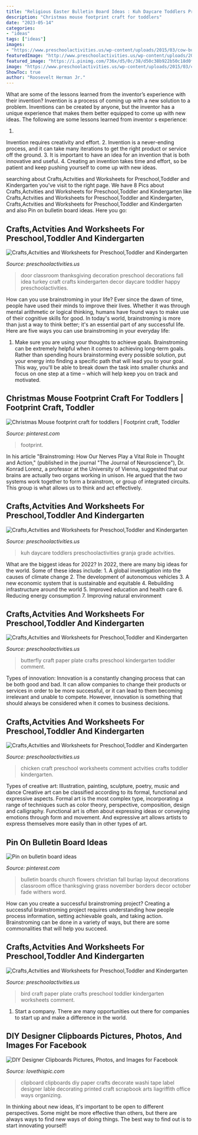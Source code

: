 ```yaml
---
title: "Religious Easter Bulletin Board Ideas : Kuh Daycare Toddlers Preschoolactivities Granja Grade Actvities"
description: "Christmas mouse footprint craft for toddlers"
date: "2023-05-14"
categories:
- "ideas"
tags: ["ideas"]
images:
- "https://www.preschoolactivities.us/wp-content/uploads/2015/03/cow-bulletin-board-ideas-1.jpg"
featuredImage: "http://www.preschoolactivities.us/wp-content/uploads/2014/12/chicken-craft1.jpg"
featured_image: "https://i.pinimg.com/736x/d5/0c/38/d50c38b922b50c18d0fb406dca452441.jpg"
image: "https://www.preschoolactivities.us/wp-content/uploads/2015/03/cow-bulletin-board-ideas-1.jpg"
ShowToc: true
author: "Roosevelt Herman Jr."
---
```



What are some of the lessons learned from the inventor’s experience with their invention?
Invention is a process of coming up with a new solution to a problem. Inventions can be created by anyone, but the inventor has a unique experience that makes them better equipped to come up with new ideas. The following are some lessons learned from inventor s experience:

1. 
Invention requires creativity and effort.
2. 
Invention is a never-ending process, and it can take many iterations to get the right product or service off the ground.
3. 
It is important to have an idea for an invention that is both innovative and useful. 
4. 
Creating an invention takes time and effort, so be patient and keep pushing yourself to come up with new ideas.

	

		
searching about Crafts,Actvities and Worksheets for Preschool,Toddler and Kindergarten you've visit to the right page. We have 8 Pics about Crafts,Actvities and Worksheets for Preschool,Toddler and Kindergarten like Crafts,Actvities and Worksheets for Preschool,Toddler and Kindergarten, Crafts,Actvities and Worksheets for Preschool,Toddler and Kindergarten and also Pin on bulletin board ideas. Here you go:
		
    
## Crafts,Actvities And Worksheets For Preschool,Toddler And Kindergarten

<img loading=lazy src="http://www.preschoolactivities.us/wp-content/uploads/2015/10/thanksgiving-door-decoration.jpg" onerror="this.onerror=null;this.src='https://tse2.mm.bing.net/th?id=OIP.6PmheqnkrKN7lXulfuNAAAAAAA&amp;pid=15.1';" alt="Crafts,Actvities and Worksheets for Preschool,Toddler and Kindergarten">

_Source: preschoolactivities.us_

>door classroom thanksgiving decoration preschool decorations fall idea turkey craft crafts kindergarten decor daycare toddler happy preschoolactivities. 

	

How can you use brainstroming in your life?
Ever since the dawn of time, people have used their minds to improve their lives. Whether it was through mental arithmetic or logical thinking, humans have found ways to make use of their cognitive skills for good. In today's world, brainstroming is more than just a way to think better; it's an essential part of any successful life. Here are five ways you can use brainstroming in your everyday life: 
1) Make sure you are using your thoughts to achieve goals. Brainstroming can be extremely helpful when it comes to achieving long-term goals. Rather than spending hours brainstorming every possible solution, put your energy into finding a specific path that will lead you to your goal. This way, you'll be able to break down the task into smaller chunks and focus on one step at a time – which will help keep you on track and motivated.

    
## Christmas Mouse Footprint Craft For Toddlers | Footprint Craft, Toddler

<img loading=lazy src="https://i.pinimg.com/736x/d5/0c/38/d50c38b922b50c18d0fb406dca452441.jpg" onerror="this.onerror=null;this.src='https://tse2.mm.bing.net/th?id=OIP.bgTDqNF_t6kLeDVBS2sUyAHaJ3&amp;pid=15.1';" alt="Christmas Mouse footprint craft for toddlers | Footprint craft, Toddler">

_Source: pinterest.com_

>footprint. 

	

In his article "Brainstroming: How Our Nerves Play a Vital Role in Thought and Action," (published in the journal "The Journal of Neuroscience"), Dr. Konrad Lorenz, a professor at the University of Vienna, suggested that our brains are actually two organs working in unison. He argued that the two systems work together to form a brainstrom, or group of integrated circuits. This group is what allows us to think and act effectively.

    
## Crafts,Actvities And Worksheets For Preschool,Toddler And Kindergarten

<img loading=lazy src="https://www.preschoolactivities.us/wp-content/uploads/2015/03/cow-bulletin-board-ideas-1.jpg" onerror="this.onerror=null;this.src='https://tse1.mm.bing.net/th?id=OIP.j4yzzjE_Y08yvE8nk0LMyQHaLH&amp;pid=15.1';" alt="Crafts,Actvities and Worksheets for Preschool,Toddler and Kindergarten">

_Source: preschoolactivities.us_

>kuh daycare toddlers preschoolactivities granja grade actvities. 

	

What are the biggest ideas for 2022?
In 2022, there are many big ideas for the world. Some of these ideas include: 1. A global investigation into the causes of climate change 2. The development of autonomous vehicles 3. A new economic system that is sustainable and equitable 4. Rebuilding infrastructure around the world 5. Improved education and health care 6. Reducing energy consumption 7. Improving natural environment 
    
## Crafts,Actvities And Worksheets For Preschool,Toddler And Kindergarten

<img loading=lazy src="http://www.preschoolactivities.us/wp-content/uploads/2014/12/paper-plate-butterfly-craft.jpg" onerror="this.onerror=null;this.src='https://tse4.mm.bing.net/th?id=OIP.loUEhq5CLtW_SG6Q1MnMkAHaFj&amp;pid=15.1';" alt="Crafts,Actvities and Worksheets for Preschool,Toddler and Kindergarten">

_Source: preschoolactivities.us_

>butterfly craft paper plate crafts preschool kindergarten toddler comment. 

	

Types of innovation:
Innovation is a constantly changing process that can be both good and bad. It can allow companies to change their products or services in order to be more successful, or it can lead to them becoming irrelevant and unable to compete. However, innovation is something that should always be considered when it comes to business decisions.

    
## Crafts,Actvities And Worksheets For Preschool,Toddler And Kindergarten

<img loading=lazy src="http://www.preschoolactivities.us/wp-content/uploads/2014/12/chicken-craft1.jpg" onerror="this.onerror=null;this.src='https://tse2.mm.bing.net/th?id=OIP.QXz_4eZJ-Iy1q3RhQd1nPQHaJ4&amp;pid=15.1';" alt="Crafts,Actvities and Worksheets for Preschool,Toddler and Kindergarten">

_Source: preschoolactivities.us_

>chicken craft preschool worksheets comment actvities crafts toddler kindergarten. 

	

Types of creative art: Illustration, painting, sculpture, poetry, music and dance
Creative art can be classified according to its formal, functional and expressive aspects. Formal art is the most complex type, incorporating a range of techniques such as color theory, perspective, composition, design and calligraphy. Functional art is often about expressing ideas or conveying emotions through form and movement. And expressive art allows artists to express themselves more easily than in other types of art.

    
## Pin On Bulletin Board Ideas

<img loading=lazy src="https://i.pinimg.com/736x/c9/76/9b/c9769b8e9f0dbd863c3e463cd6f45ba1--burlap-bulletin-boards-church-bulletin-boards.jpg" onerror="this.onerror=null;this.src='https://tse2.mm.bing.net/th?id=OIP.KBAfu-w4kpMP1BgLVXoRVQHaFj&amp;pid=15.1';" alt="Pin on bulletin board ideas">

_Source: pinterest.com_

>bulletin boards church flowers christian fall burlap layout decorations classroom office thanksgiving grass november borders decor october fade withers word. 

	

How can you create a successful brainstroming project?
Creating a successful brainstroming project requires understanding how people process information, setting achievable goals, and taking action. Brainstroming can be done in a variety of ways, but there are some commonalities that will help you succeed.

    
## Crafts,Actvities And Worksheets For Preschool,Toddler And Kindergarten

<img loading=lazy src="http://www.preschoolactivities.us/wp-content/uploads/2015/04/paper-plate-bird-craft.jpg" onerror="this.onerror=null;this.src='https://tse2.mm.bing.net/th?id=OIP.GYoleChcUVhYfqyc0FLloAHaLH&amp;pid=15.1';" alt="Crafts,Actvities and Worksheets for Preschool,Toddler and Kindergarten">

_Source: preschoolactivities.us_

>bird craft paper plate crafts preschool toddler kindergarten worksheets comment. 

	

1. Start a company. There are many opportunities out there for companies to start up and make a difference in the world. 

    
## DIY Designer Clipboards Pictures, Photos, And Images For Facebook

<img loading=lazy src="http://www.lovethispic.com/uploaded_images/240466-Diy-Designer-Clipboards.jpg" onerror="this.onerror=null;this.src='https://tse3.mm.bing.net/th?id=OIP.3WuaFjyuSXbPg3fa1oTHzQHaP2&amp;pid=15.1';" alt="DIY Designer Clipboards Pictures, Photos, and Images for Facebook">

_Source: lovethispic.com_

>clipboard clipboards diy paper crafts decorate washi tape label designer lable decorating printed craft scrapbook arts liagriffith office ways organizing. 

	

In thinking about new ideas, it's important to be open to different perspectives. Some might be more effective than others, but there are always ways to find new ways of doing things. The best way to find out is to start innovating yourself!

